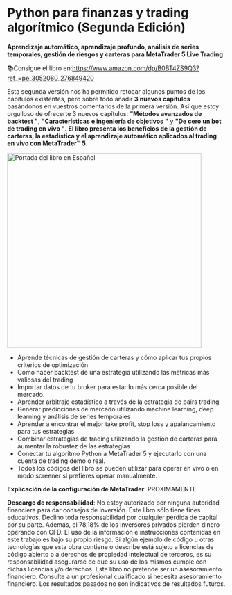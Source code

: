 # Python para finanzas y trading algorítmico (Segunda Edición)
**Aprendizaje automático, aprendizaje profundo, análisis de series temporales, gestión de riesgos y carteras para MetaTrader 5 Live Trading**

📚Consigue el libro en:https://www.amazon.com/dp/B0BT4ZS9Q3?ref_=pe_3052080_276849420

Esta segunda versión nos ha permitido retocar algunos puntos de los capítulos existentes, pero sobre todo añadir **3 nuevos capítulos** basándonos en vuestros comentarios de la primera versión. Así que estoy orgulloso de ofrecerte 3 nuevos capítulos: **"Métodos avanzados de backtest "**, **"Características e ingeniería de objetivos "** y **"De cero  un bot de trading en vivo "**. **El libro presenta los beneficios de la gestión de carteras, la estadística y el aprendizaje automático aplicados al trading en vivo con MetaTrader™ 5**. 


<img width="448" alt="Portada del libro en Español" src="https://m.media-amazon.com/images/I/41Uu1KI5uoL.jpg" align="center">



* Aprende técnicas de gestión de carteras y cómo aplicar tus propios criterios de optimización
* Cómo hacer backtest de una estrategia utilizando las métricas más valiosas del trading
* Importar datos de tu broker para estar lo más cerca posible del mercado.
* Aprender arbitraje estadístico a través de la estrategia de pairs trading
* Generar predicciones de mercado utilizando machine learning, deep learning y análisis de series temporales
* Aprender a encontrar el mejor take profit, stop loss y apalancamiento para tus estrategias
* Combinar estrategias de trading utilizando la gestión de carteras para aumentar la robustez de las estrategias
* Conectar tu algoritmo Python a MetaTrader 5 y ejecutarlo con una cuenta de trading demo o real.
* Todos los códigos del libro se pueden utilizar para operar en vivo o en modo screener si prefieres operar manualmente.


**Explicación de la configuración de MetaTrader**: PROXIMAMENTE




**Descargo de responsabilidad**: No estoy autorizado por ninguna autoridad financiera para dar consejos de inversión. Este libro sólo tiene fines educativos. Declino toda responsabilidad por cualquier pérdida de capital por su parte. Además, el 78,18% de los inversores privados pierden dinero operando con CFD. El uso de la información e instrucciones contenidas en este trabajo es bajo su propio riesgo. Si algún ejemplo de código u otras tecnologías que esta obra contiene o describe está sujeto a licencias de código abierto o a derechos de propiedad intelectual de terceros, es su responsabilidad asegurarse de que su uso de los mismos cumple con dichas licencias y/o derechos. Este libro no pretende ser un asesoramiento financiero. Consulte a un profesional cualificado si necesita asesoramiento financiero. Los resultados pasados no son indicativos de resultados futuros.
